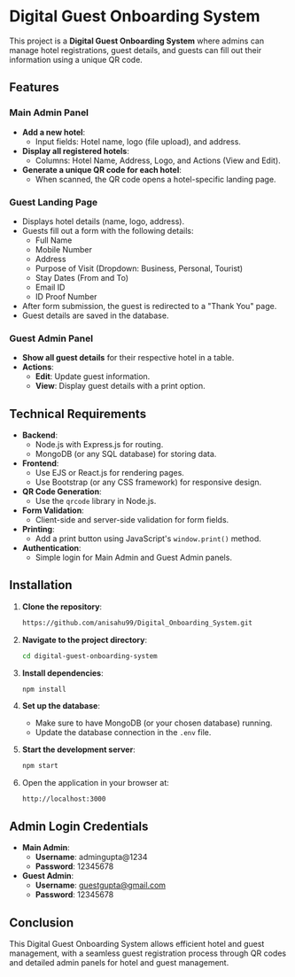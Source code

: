 # Digital Guest Onboarding System

This project is a **Digital Guest Onboarding System** where admins can manage hotel registrations, guest details, and guests can fill out their information using a unique QR code. 

## Features

### Main Admin Panel
- **Add a new hotel**: 
  - Input fields: Hotel name, logo (file upload), and address.
- **Display all registered hotels**: 
  - Columns: Hotel Name, Address, Logo, and Actions (View and Edit).
- **Generate a unique QR code for each hotel**:
  - When scanned, the QR code opens a hotel-specific landing page.

### Guest Landing Page
- Displays hotel details (name, logo, address).
- Guests fill out a form with the following details:
  - Full Name
  - Mobile Number
  - Address
  - Purpose of Visit (Dropdown: Business, Personal, Tourist)
  - Stay Dates (From and To)
  - Email ID
  - ID Proof Number
- After form submission, the guest is redirected to a "Thank You" page.
- Guest details are saved in the database.

### Guest Admin Panel
- **Show all guest details** for their respective hotel in a table.
- **Actions**: 
  - **Edit**: Update guest information.
  - **View**: Display guest details with a print option.

## Technical Requirements

- **Backend**: 
  - Node.js with Express.js for routing.
  - MongoDB (or any SQL database) for storing data.
- **Frontend**: 
  - Use EJS or React.js for rendering pages.
  - Use Bootstrap (or any CSS framework) for responsive design.
- **QR Code Generation**: 
  - Use the `qrcode` library in Node.js.
- **Form Validation**: 
  - Client-side and server-side validation for form fields.
- **Printing**: 
  - Add a print button using JavaScript's `window.print()` method.
- **Authentication**: 
  - Simple login for Main Admin and Guest Admin panels.

## Installation

1. **Clone the repository**:
   ```bash
   https://github.com/anisahu99/Digital_Onboarding_System.git
   ```

2. **Navigate to the project directory**:
   ```bash
   cd digital-guest-onboarding-system
   ```

3. **Install dependencies**:
   ```bash
   npm install
   ```

4. **Set up the database**:
   - Make sure to have MongoDB (or your chosen database) running.
   - Update the database connection in the `.env` file.

5. **Start the development server**:
   ```bash
   npm start
   ```

6. Open the application in your browser at:
   ```
   http://localhost:3000
   ```

## Admin Login Credentials

- **Main Admin**:
  - **Username**: admingupta@1234
  - **Password**: 12345678
- **Guest Admin**:
  - **Username**: guestgupta@gmail.com
  - **Password**: 12345678

## Conclusion

This Digital Guest Onboarding System allows efficient hotel and guest management, with a seamless guest registration process through QR codes and detailed admin panels for hotel and guest management.
